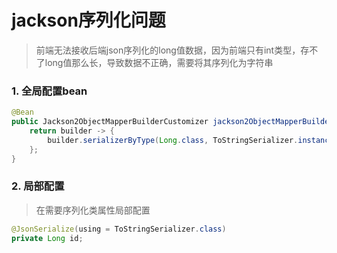 # jackson序列化问题

> 前端无法接收后端json序列化的long值数据，因为前端只有int类型，存不了long值那么长，导致数据不正确，需要将其序列化为字符串

### 1. 全局配置bean

```java
@Bean
public Jackson2ObjectMapperBuilderCustomizer jackson2ObjectMapperBuilderCustomizer() {
    return builder -> {
        builder.serializerByType(Long.class, ToStringSerializer.instance);
    };
}
```

### 2. 局部配置

> 在需要序列化类属性局部配置

```java
@JsonSerialize(using = ToStringSerializer.class)
private Long id;
```

